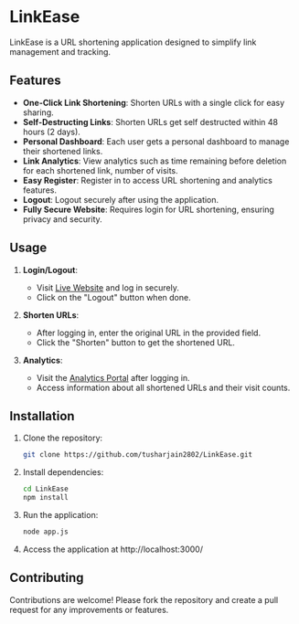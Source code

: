 # LinkEase

LinkEase is a URL shortening application designed to simplify link management and tracking.

## Features

- **One-Click Link Shortening**: Shorten URLs with a single click for easy sharing.
- **Self-Destructing Links**: Shorten URLs get self destructed within 48 hours (2 days).
- **Personal Dashboard**: Each user gets a personal dashboard to manage their shortened links.
- **Link Analytics**: View analytics such as time remaining before deletion for each shortened link, number of visits.
- **Easy Register**: Register in to access URL shortening and analytics features.
- **Logout**: Logout securely after using the application.
- **Fully Secure Website**: Requires login for URL shortening, ensuring privacy and security.

## Usage

1. **Login/Logout**:
   - Visit [Live Website](https://linkease-kof4.onrender.com) and log in securely.
   - Click on the "Logout" button when done.

2. **Shorten URLs**:
   - After logging in, enter the original URL in the provided field.
   - Click the "Shorten" button to get the shortened URL.

3. **Analytics**:
   - Visit the [Analytics Portal](https://linkease-kof4.onrender.com/analytics) after logging in.
   - Access information about all shortened URLs and their visit counts.

## Installation

1. Clone the repository:

   ```bash
   git clone https://github.com/tusharjain2802/LinkEase.git

2. Install dependencies:

   ```bash
   cd LinkEase
   npm install

3. Run the application:

   ```bash
   node app.js

4. Access the application at http://localhost:3000/

## Contributing

Contributions are welcome! Please fork the repository and create a pull request for any improvements or features.